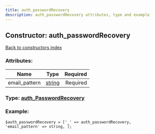 ```yaml
---
title: auth_passwordRecovery
description: auth_passwordRecovery attributes, type and example
---
```

## Constructor: auth\_passwordRecovery  
[Back to constructors index](index.md)



### Attributes:

| Name     |    Type       | Required |
|----------|:-------------:|---------:|
|email\_pattern|[string](../types/string.md) | Required|



### Type: [auth\_PasswordRecovery](../types/auth_PasswordRecovery.md)


### Example:

```
$auth_passwordRecovery = ['_' => auth_passwordRecovery, 'email_pattern' => string, ];
```